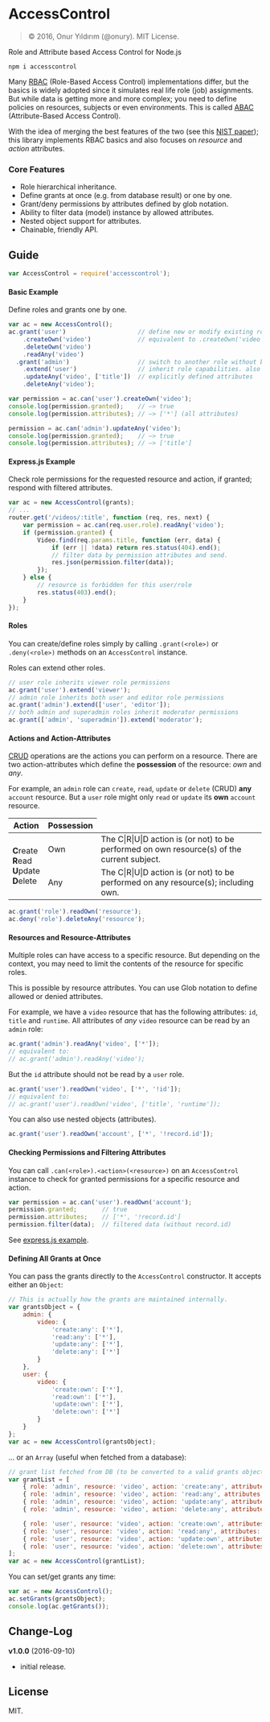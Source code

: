 # AccessControl

> © 2016, Onur Yıldırım (@onury). MIT License.  

Role and Attribute based Access Control for Node.js  

`npm i accesscontrol`  

Many [RBAC][rbac] (Role-Based Access Control) implementations differ, but the basics is widely adopted since it simulates real life role (job) assignments. But while data is getting more and more complex; you need to define policies on resources, subjects or even environments. This is called [ABAC][abac] (Attribute-Based Access Control).

With the idea of merging the best features of the two (see this [NIST paper][nist-paper]); this library implements RBAC basics and also focuses on *resource* and *action* attributes.

### Core Features

- Role hierarchical inheritance.
- Define grants at once (e.g. from database result) or one by one.
- Grant/deny permissions by attributes defined by glob notation.
- Ability to filter data (model) instance by allowed attributes.
- Nested object support for attributes.
- Chainable, friendly API.

## Guide

```js
var AccessControl = require('accesscontrol');
```

#### Basic Example

Define roles and grants one by one.
```js
var ac = new AccessControl();
ac.grant('user')                    // define new or modify existing role. also takes an array.
    .createOwn('video')             // equivalent to .createOwn('video', ['*'])
    .deleteOwn('video')
    .readAny('video')
  .grant('admin')                   // switch to another role without breaking the chain
    .extend('user')                 // inherit role capabilities. also takes an array
    .updateAny('video', ['title'])  // explicitly defined attributes
    .deleteAny('video');

var permission = ac.can('user').createOwn('video');
console.log(permission.granted);    // —> true
console.log(permission.attributes); // —> ['*'] (all attributes)

permission = ac.can('admin').updateAny('video');
console.log(permission.granted);    // —> true
console.log(permission.attributes); // —> ['title']
```

#### Express.js Example

Check role permissions for the requested resource and action, if granted; respond with filtered attributes.

```js
var ac = new AccessControl(grants);
// ...
router.get('/videos/:title', function (req, res, next) {
    var permission = ac.can(req.user.role).readAny('video');
    if (permission.granted) {
        Video.find(req.params.title, function (err, data) {
            if (err || !data) return res.status(404).end();
            // filter data by permission attributes and send.
            res.json(permission.filter(data));
        });
    } else {
        // resource is forbidden for this user/role
        res.status(403).end();
    }
});
```

#### Roles

You can create/define roles simply by calling `.grant(<role>)` or `.deny(<role>)` methods on an `AccessControl` instance.  

Roles can extend other roles.

```js
// user role inherits viewer role permissions
ac.grant('user').extend('viewer');
// admin role inherits both user and editor role permissions
ac.grant('admin').extend(['user', 'editor']);
// both admin and superadmin roles inherit moderator permissions
ac.grant(['admin', 'superadmin']).extend('moderator');
```

#### Actions and Action-Attributes

[CRUD][crud] operations are the actions you can perform on a resource. There are two action-attributes which define the **possession** of the resource: *own* and *any*.

For example, an `admin` role can `create`, `read`, `update` or `delete` (CRUD) **any** `account` resource. But a `user` role might only `read` or `update` its **own** `account` resource.

<table>
    <thead>
        <tr>
            <th>Action</th>
            <th>Possession</th>
        </tr>
    </thead>
    <tbody>
        <tr>
            <td rowspan="2">
            <b>C</b>reate<br />
            <b>R</b>ead<br />
            <b>U</b>pdate<br />
            <b>D</b>elete<br />
            </td>
            <td>Own</td>
            <td>The C|R|U|D action is (or not) to be performed on own resource(s) of the current subject.</td>
        </tr>
        <tr>
            <td>Any</td>
            <td>The C|R|U|D action is (or not) to be performed on any resource(s); including own.</td>
        </tr>   
    </tbody>
</table>

```js
ac.grant('role').readOwn('resource');
ac.deny('role').deleteAny('resource');
```

#### Resources and Resource-Attributes

Multiple roles can have access to a specific resource. But depending on the context, you may need to limit the contents of the resource for specific roles.  

This is possible by resource attributes. You can use Glob notation to define allowed or denied attributes.

For example, we have a `video` resource that has the following attributes: `id`, `title` and `runtime`.
All attributes of *any* `video` resource can be read by an `admin` role:
```js
ac.grant('admin').readAny('video', ['*']);
// equivalent to:
// ac.grant('admin').readAny('video');
```
But the `id` attribute should not be read by a `user` role.  
```js
ac.grant('user').readOwn('video', ['*', '!id']);
// equivalent to:
// ac.grant('user').readOwn('video', ['title', 'runtime']);
```

You can also use nested objects (attributes).
```js
ac.grant('user').readOwn('account', ['*', '!record.id']);
```

#### Checking Permissions and Filtering Attributes

You can call `.can(<role>).<action>(<resource>)` on an `AccessControl` instance to check for granted permissions for a specific resource and action.

```js
var permission = ac.can('user').readOwn('account');
permission.granted;       // true
permission.attributes;    // ['*', '!record.id']
permission.filter(data);  // filtered data (without record.id)
```
See [express.js example](#express-js-example).

#### Defining All Grants at Once

You can pass the grants directly to the `AccessControl` constructor.
It accepts either an `Object`:

```js
// This is actually how the grants are maintained internally.
var grantsObject = {
    admin: {
        video: {
            'create:any': ['*'],
            'read:any': ['*'],
            'update:any': ['*'],
            'delete:any': ['*']
        }
    },
    user: {
        video: {
            'create:own': ['*'],
            'read:own': ['*'],
            'update:own': ['*'],
            'delete:own': ['*']
        }
    }
};
var ac = new AccessControl(grantsObject);
```
... or an `Array` (useful when fetched from a database):
```js
// grant list fetched from DB (to be converted to a valid grants object, internally)
var grantList = [
    { role: 'admin', resource: 'video', action: 'create:any', attributes: ['*'] },
    { role: 'admin', resource: 'video', action: 'read:any', attributes: ['*'] },
    { role: 'admin', resource: 'video', action: 'update:any', attributes: ['*'] },
    { role: 'admin', resource: 'video', action: 'delete:any', attributes: ['*'] },

    { role: 'user', resource: 'video', action: 'create:own', attributes: ['*'] },
    { role: 'user', resource: 'video', action: 'read:any', attributes: ['*'] },
    { role: 'user', resource: 'video', action: 'update:own', attributes: ['*'] },
    { role: 'user', resource: 'video', action: 'delete:own', attributes: ['*'] }
];
var ac = new AccessControl(grantList);
```
You can set/get grants any time:
```js
var ac = new AccessControl();
ac.setGrants(grantsObject);
console.log(ac.getGrants());
```

## Change-Log

**v1.0.0** (2016-09-10)  
- initial release.

## License

MIT.


[rbac]:https://en.wikipedia.org/wiki/Role-based_access_control
[abac]:https://en.wikipedia.org/wiki/Attribute-Based_Access_Control
[crud]:https://en.wikipedia.org/wiki/Create,_read,_update_and_delete
[nist-paper]:http://csrc.nist.gov/groups/SNS/rbac/documents/kuhn-coyne-weil-10.pdf
